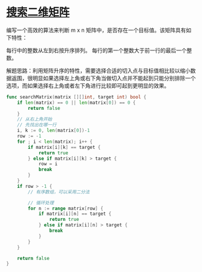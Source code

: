 # [搜索二维矩阵](https://leetcode-cn.com/problems/search-a-2d-matrix/)

编写一个高效的算法来判断 m x n 矩阵中，是否存在一个目标值。该矩阵具有如下特性：

每行中的整数从左到右按升序排列。
每行的第一个整数大于前一行的最后一个整数。

解题思路：利用矩阵升序的特性，需要选择合适的切入点与目标值相比较以缩小数据返围，很明显如果选择左上角或右下角当做切入点并不能起到只能分别排除一个选项，而如果选择右上角或者左下角进行比较即可起到更明显的效果。

```go
func searchMatrix(matrix [][]int, target int) bool {
	if len(matrix) == 0 || len(matrix[0]) == 0 {
		return false
	}
	// 从右上角开始
	// 先找出在哪一行
	i, k := 0, len(matrix[0])-1
	row := -1
	for ; i < len(matrix); i++ {
		if matrix[i][k] == target {
			return true
		} else if matrix[i][k] > target {
			row = i
			break
		}
	}
	if row > -1 {
        // 有序数组，可以采用二分法

        // 循环处理
		for n := range matrix[row] {
			if matrix[i][n] == target {
				return true
			} else if matrix[i][n] > target {
				break
			}
		}
	}

	return false
}
```
